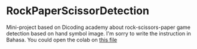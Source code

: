 # RockPaperScissorDetection
Mini-project based on Dicoding academy about rock-scissors-paper game detection based on hand symbol image. I'm sorry to write the instruction in Bahasa. You could open the colab on  [this file](https://github.com/fisal-ITS/RockPaperScissorDetection/blob/main/rockpaperscissor.ipynb)
